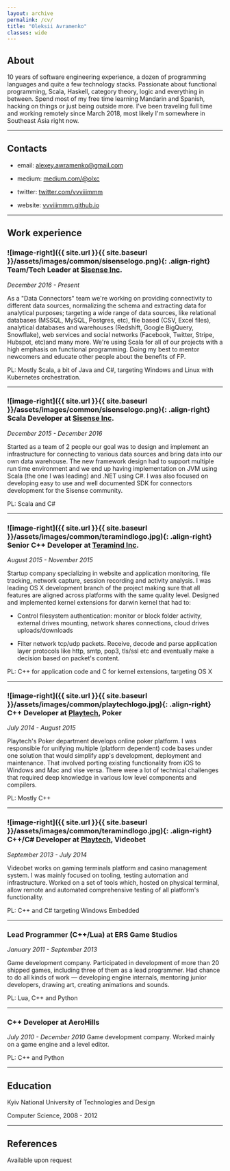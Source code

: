 ```yaml
---
layout: archive
permalink: /cv/
title: "Oleksii Avramenko"
classes: wide
---
```


## About

10 years of software engineering experience, a dozen of programming languages and quite a few technology stacks. Passionate about functional programming, Scala, Haskell, category theory, logic and everything in between. Spend most of my free time learning Mandarin and Spanish, hacking on things or just being outside more. I've been traveling full time and working remotely since March 2018, most likely I'm somewhere in Southeast Asia right now.

---

## Contacts

- email: [alexey.awramenko@gmail.com](mailto:alexey.awramenko@gmail.com)

- medium: [medium.com/@olxc](https://medium.com/@olxc)

- twitter: [twitter.com/vvviiimmm](https://twitter.com/vvviiimmm) 

- website: [vvviiimmm.github.io](https://vvviiimmm.github.io/)

---

## Work experience
### ![image-right]({{ site.url }}{{ site.baseurl }}/assets/images/common/sisenselogo.png){: .align-right} Team/Tech Leader at [Sisense Inc](https://www.sisense.com).

_December 2016 - Present_

As a "Data Connectors" team we're working on providing connectivity to different data sources, normalizing the schema and extracting data for analytical purposes; targeting a wide range of data sources, like relational databases (MSSQL, MySQL, Postgres, etc), file based (CSV, Excel files), analytical databases and warehouses (Redshift, Google BigQuery, Snowflake), web services and social networks (Facebook, Twitter, Stripe, Hubspot, etc)and many more. We're using Scala for all of our projects with a high emphasis on functional programming. Doing my best to mentor newcomers and educate other people about the benefits of FP.

PL: Mostly Scala, a bit of Java and C#, targeting Windows and Linux with Kubernetes orchestration.

---

### ![image-right]({{ site.url }}{{ site.baseurl }}/assets/images/common/sisenselogo.png){: .align-right} Scala Developer at [Sisense Inc](https://www.sisense.com).

_December 2015 - December 2016_

Started as a team of 2 people our goal was to design and implement an infrastructure for connecting to various data sources and bring data into our own data warehouse. The new framework design had to support multiple run time environment and we end up having implementation on JVM using Scala (the one I was leading) and .NET using C#. I was also focused on developing easy to use and well documented SDK for connectors development for the Sisense community.

PL: Scala and C#

---

### ![image-right]({{ site.url }}{{ site.baseurl }}/assets/images/common/teramindlogo.jpg){: .align-right} Senior C++ Developer at [Teramind Inc](https://www.teramind.co).

_August 2015 - November 2015_

Startup company specializing in website and application monitoring, file tracking, network capture, session recording and activity analysis. I was leading OS X development branch of the project making sure that all features are aligned across platforms with the same quality level. Designed and implemented kernel extensions for darwin kernel that had to:

- Control filesystem authentication: monitor or block folder activity, external drives mounting, network shares connections, cloud drives uploads/downloads

- Filter network tcp/udp packets. Receive, decode and parse application layer protocols like http, smtp, pop3, tls/ssl etc and eventually make a decision based on packet's content.

PL: C++ for application code and C for kernel extensions, targeting OS X

---

### ![image-right]({{ site.url }}{{ site.baseurl }}/assets/images/common/playtechlogo.jpg){: .align-right} C++ Developer at [Playtech](https://www.playtech.com), Poker

_July 2014 - August 2015_

Playtech's Poker department develops online poker platform. I was responsible for unifying multiple (platform dependent) code bases under one solution that would simplify app's development, deployment and maintenance. That involved porting existing functionality from iOS to Windows and Mac and vise versa. There were a lot of technical challenges that required deep knowledge in various low level components and compilers.

PL: Mostly C++

---

### ![image-right]({{ site.url }}{{ site.baseurl }}/assets/images/common/teramindlogo.jpg){: .align-right} C++/C# Developer at [Playtech](https://www.playtech.com), Videobet

_September 2013 - July 2014_

Videobet works on gaming terminals platform and casino management system. I was mainly focused on tooling, testing automation and infrastructure. Worked on a set of tools which, hosted on physical terminal, allow remote and automated comprehensive testing of all platform's functionality.

PL: C++ and C# targeting Windows Embedded

---

### Lead Programmer (C++/Lua) at ERS Game Studios

_January 2011 - September 2013_

Game development company. Participated in development of more than 20 shipped games, including three of them as a lead programmer. Had chance to do all kinds of work — developing engine internals, mentoring junior developers, drawing art, creating animations and sounds.

PL: Lua, C++ and Python

---

### C++ Developer at AeroHills

_July 2010 - December 2010_
Game development company. Worked mainly on a game engine and a level editor.

PL: C++ and Python

---

## Education
Kyiv National University of Technologies and Design 

Computer Science, 2008 - 2012

---

## References
Available upon request
